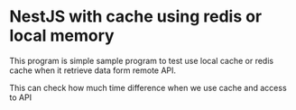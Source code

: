 # NestJS with cache using redis or local memory

This program is simple sample program to test use local cache or redis cache when it retrieve data form remote API.

This can check how much time difference when we use cache and access to API
